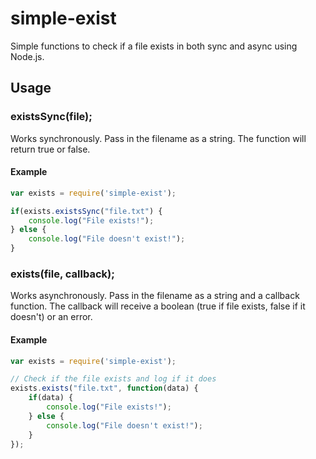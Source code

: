 # simple-exist
Simple functions to check if a file exists in both sync and async using Node.js.

## Usage

### existsSync(file);

Works synchronously. Pass in the filename as a string. The function will return true or false.
#### Example
```Javascript
var exists = require('simple-exist');

if(exists.existsSync("file.txt") {
    console.log("File exists!");
} else {
    console.log("File doesn't exist!");
}
```

### exists(file, callback);

Works asynchronously. Pass in the filename as a string and a callback function. The callback will receive a boolean (true if file exists, false if it doesn't) or an error.
#### Example
```Javascript
var exists = require('simple-exist');

// Check if the file exists and log if it does
exists.exists("file.txt", function(data) {
    if(data) {
        console.log("File exists!");
    } else {
        console.log("File doesn't exist!");
    }
});
```